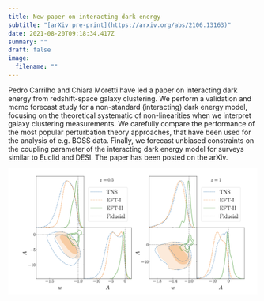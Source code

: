 ```yaml
---
title: New paper on interacting dark energy
subtitle: "[arXiv pre-print](https://arxiv.org/abs/2106.13163)"
date: 2021-08-20T09:18:34.417Z
summary: ""
draft: false
image:
  filename: ""
---
```

Pedro Carrilho and Chiara Moretti have led a paper on interacting dark energy from redshift-space galaxy clustering. We perform a validation and mcmc forecast study for a non-standard (interacting) dark energy model[](https://t.co/ns7dnqPbZD?amp=1), focusing on the theoretical systematic of non-linearities when we interpret galaxy clustering measurements. We carefully compare the performance of the most popular perturbation theory approaches, that have been used for the analysis of e.g. BOSS data. Finally, we forecast unbiased constraints on the coupling parameter of the interacting dark energy model for surveys similar to Euclid and DESI. The paper has been posted on the arXiv.

![](featured.png)